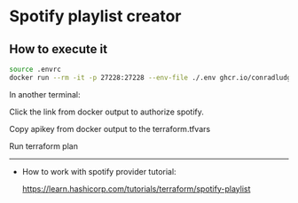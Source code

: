 # Spotify playlist creator


## How to execute it
```sh
source .envrc
docker run --rm -it -p 27228:27228 --env-file ./.env ghcr.io/conradludgate/spotify-auth-proxy
```
In another terminal:

Click the link from docker output to authorize spotify.

Copy apikey from docker output to the terraform.tfvars

Run terraform plan

---

- How to work with spotify provider tutorial:

    https://learn.hashicorp.com/tutorials/terraform/spotify-playlist
